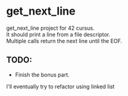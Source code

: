 # get_next_line  
get_next_line project for 42 cursus.  
It should print a line from a file descriptor.  
Multiple calls return the next line until the EOF.  
## TODO:
- Finish the bonus part.  <br>
<p>I'll eventually try to refactor using linked list<p>
